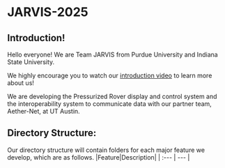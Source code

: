 # JARVIS-2025

<h2>Introduction!</h2>
Hello everyone! We are Team JARVIS from Purdue University and Indiana State University. 

We highly encourage you to watch our <a href="https://www.youtube.com/watch?v=eUtbqF5x5as">introduction video</a> to learn more about us! 


We are developing the Pressurized Rover display and control system and the interoperability system to communicate data with our partner team, Aether-Net, at UT Austin. 

<h2>Directory Structure:</h2>
Our directory structure will contain folders for each major feature we develop, which are as follows. 
|Feature|Description|
| :--- | --- |

